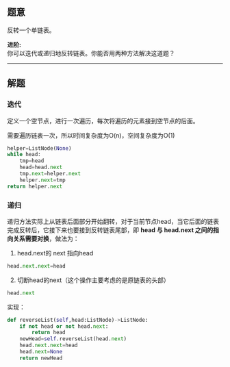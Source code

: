 ## 题意

反转一个单链表。

**进阶:**  
你可以迭代或递归地反转链表。你能否用两种方法解决这道题？

---
## 解题

### 迭代

定义一个空节点，进行一次遍历，每次将遍历的元素接到空节点的后面。

需要遍历链表一次，所以时间复杂度为O(n)，空间复杂度为O(1)

```python
helper=ListNode(None)
while head:
	tmp=head
	head=head.next
	tmp.next=helper.next
	helper.next=tmp
return helper.next
```

### 递归

递归方法实际上从链表后面部分开始翻转，对于当前节点head，当它后面的链表完成反转后，它接下来也要接到反转链表尾部，即 **head 与 head.next 之间的指向关系需要对换**，做法为：
1. head.next的 next 指向head
```python
head.next.next=head
```

2. 切断head的next（这个操作主要考虑的是原链表的头部）
```python
head.next
```

实现：

```python
def reverseList(self,head:ListNode)->ListNode:
	if not head or not head.next:
		return head
	newHead=self.reverseList(head.next)
	head.next.next=head
	head.next=None
	return newHead	
```
